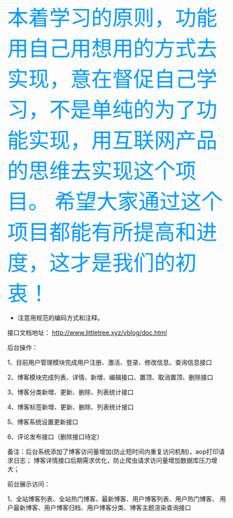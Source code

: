 
<font color=#0099ff size=7 face="黑体"> 本着学习的原则，功能用自己用想用的方式去实现，意在督促自己学习，不是单纯的为了功能实现，用互联网产品的思维去实现这个项目。
希望大家通过这个项目都能有所提高和进度，这才是我们的初衷！</font>


- 注意用规范的编码方式和注释。

接口文档地址：
http://www.littletree.xyz/vblog/doc.html

后台操作：

1、目前用户管理模块完成用户注册、激活、登录、修改信息、查询信息接口

2、博客模块完成列表、详情、新增、编辑接口、置顶、取消置顶、删除接口

3、博客分类新增、更新、删除、列表统计接口

4、博客标签新增、更新、删除、列表统计接口

5、博客系统设置更新接口

6、评论发布接口（删除接口待定）

备注：后台系统添加了博客访问量增加(防止短时间内重复访问机制)，aop打印请求日志；
博客详情接口后期需求优化，防止爬虫请求访问量增加数据库压力增大；

前台展示访问：

1、全站博客列表、全站热门博客、最新博客、用户博客列表、用户热门博客、
用户最新博客、用户博客归档、用户博客分类、博客主题渲染查询接口
